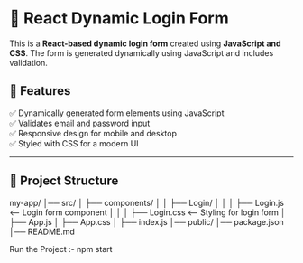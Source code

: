 # 📌 React Dynamic Login Form

This is a **React-based dynamic login form** created using **JavaScript and CSS**. The form is generated dynamically using JavaScript and includes validation.

## 🚀 Features
✅ Dynamically generated form elements using JavaScript  
✅ Validates email and password input  
✅ Responsive design for mobile and desktop  
✅ Styled with CSS for a modern UI  

---

## 📂 Project Structure
my-app/ │── src/ │ ├── components/ │ │ ├── Login/ │ │ │ ├── Login.js <-- Login form component │ │ │ ├── Login.css <-- Styling for login form │ ├── App.js │ ├── App.css │ ├── index.js │── public/ │── package.json │── README.md

Run the Project :-
npm start
